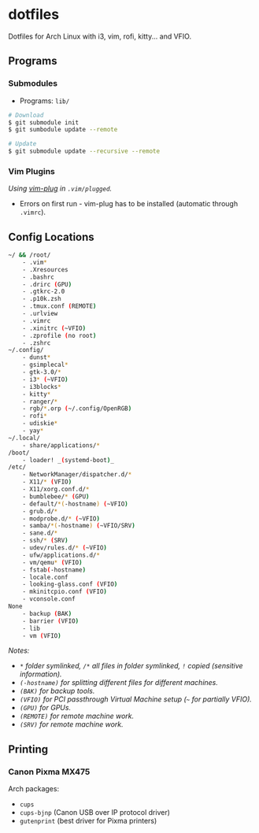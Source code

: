 dotfiles
========

Dotfiles for Arch Linux with i3, vim, rofi, kitty... and VFIO.

## Programs

### Submodules

- Programs: `lib/`

```sh
# Download
$ git submodule init
$ git sumbodule update --remote

# Update
$ git submodule update --recursive --remote
```

### Vim Plugins

_Using [vim-plug](https://github.com/junegunn/vim-plug) in `.vim/plugged`._

- Errors on first run - vim-plug has to be installed (automatic through `.vimrc`).

## Config Locations

```sh
~/ && /root/
    - .vim*
    - .Xresources
    - .bashrc
    - .drirc (GPU)
    - .gtkrc-2.0
    - .p10k.zsh
    - .tmux.conf (REMOTE)
    - .urlview
    - .vimrc
    - .xinitrc (~VFIO)
    - .zprofile (no root)
    - .zshrc
~/.config/
    - dunst*
    - gsimplecal*
    - gtk-3.0/*
    - i3* (~VFIO)
    - i3blocks*
    - kitty*
    - ranger/*
    - rgb/*.orp (~/.config/OpenRGB)
    - rofi*
    - udiskie*
    - yay*
~/.local/
    - share/applications/*
/boot/
    - loader! _(systemd-boot)_
/etc/
    - NetworkManager/dispatcher.d/*
    - X11/* (VFIO)
    - X11/xorg.conf.d/*
    - bumblebee/* (GPU)
    - default/*(-hostname) (~VFIO)
    - grub.d/*
    - modprobe.d/* (~VFIO)
    - samba/*(-hostname) (~VFIO/SRV)
    - sane.d/*
    - ssh/* (SRV)
    - udev/rules.d/* (~VFIO)
    - ufw/applications.d/*
    - vm/qemu* (VFIO)
    - fstab(-hostname)
    - locale.conf
    - looking-glass.conf (VFIO)
    - mkinitcpio.conf (VFIO)
    - vconsole.conf
None
    - backup (BAK)
    - barrier (VFIO)
    - lib
    - vm (VFIO)
```
_Notes:_
- _`*` folder symlinked, `/*` all files in folder symlinked, `!` copied (sensitive information)._
- _`(-hostname)` for splitting different files for different machines._
- _`(BAK)` for backup tools._
- _`(VFIO)` for PCI passthrough Virtual Machine setup (`~` for partially VFIO)._
- _`(GPU)` for GPUs._
- _`(REMOTE)` for remote machine work._
- _`(SRV)` for remote machine work._

## Printing

### Canon Pixma MX475

Arch packages:
- `cups`
- `cups-bjnp` (Canon USB over IP protocol driver)
- `gutenprint` (best driver for Pixma printers)
